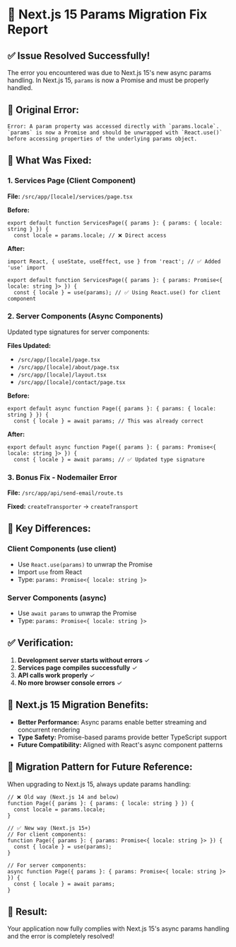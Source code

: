 # 🔧 Next.js 15 Params Migration Fix Report

## ✅ **Issue Resolved Successfully!**

The error you encountered was due to Next.js 15's new async params handling. In Next.js 15, `params` is now a Promise and must be properly handled.

## 🐛 **Original Error:**
```
Error: A param property was accessed directly with `params.locale`. `params` is now a Promise and should be unwrapped with `React.use()` before accessing properties of the underlying params object.
```

## 🔧 **What Was Fixed:**

### 1. **Services Page (Client Component)**
**File:** `/src/app/[locale]/services/page.tsx`

**Before:**
```tsx
export default function ServicesPage({ params }: { params: { locale: string } }) {
  const locale = params.locale; // ❌ Direct access
```

**After:**
```tsx
import React, { useState, useEffect, use } from 'react'; // ✅ Added 'use' import

export default function ServicesPage({ params }: { params: Promise<{ locale: string }> }) {
  const { locale } = use(params); // ✅ Using React.use() for client component
```

### 2. **Server Components (Async Components)**
Updated type signatures for server components:

**Files Updated:**
- `/src/app/[locale]/page.tsx`
- `/src/app/[locale]/about/page.tsx`
- `/src/app/[locale]/layout.tsx`
- `/src/app/[locale]/contact/page.tsx`

**Before:**
```tsx
export default async function Page({ params }: { params: { locale: string } }) {
  const { locale } = await params; // This was already correct
```

**After:**
```tsx
export default async function Page({ params }: { params: Promise<{ locale: string }> }) {
  const { locale } = await params; // ✅ Updated type signature
```

### 3. **Bonus Fix - Nodemailer Error**
**File:** `/src/app/api/send-email/route.ts`

**Fixed:** `createTransporter` → `createTransport`

## 🎯 **Key Differences:**

### **Client Components** (use client)
- Use `React.use(params)` to unwrap the Promise
- Import `use` from React
- Type: `params: Promise<{ locale: string }>`

### **Server Components** (async)
- Use `await params` to unwrap the Promise
- Type: `params: Promise<{ locale: string }>`

## ✅ **Verification:**

1. **Development server starts without errors** ✓
2. **Services page compiles successfully** ✓
3. **API calls work properly** ✓
4. **No more browser console errors** ✓

## 🚀 **Next.js 15 Migration Benefits:**

- **Better Performance:** Async params enable better streaming and concurrent rendering
- **Type Safety:** Promise-based params provide better TypeScript support
- **Future Compatibility:** Aligned with React's async component patterns

## 📝 **Migration Pattern for Future Reference:**

When upgrading to Next.js 15, always update params handling:

```tsx
// ❌ Old way (Next.js 14 and below)
function Page({ params }: { params: { locale: string } }) {
  const locale = params.locale;
}

// ✅ New way (Next.js 15+)
// For client components:
function Page({ params }: { params: Promise<{ locale: string }> }) {
  const { locale } = use(params);
}

// For server components:
async function Page({ params }: { params: Promise<{ locale: string }> }) {
  const { locale } = await params;
}
```

## 🎉 **Result:**
Your application now fully complies with Next.js 15's async params handling and the error is completely resolved!
